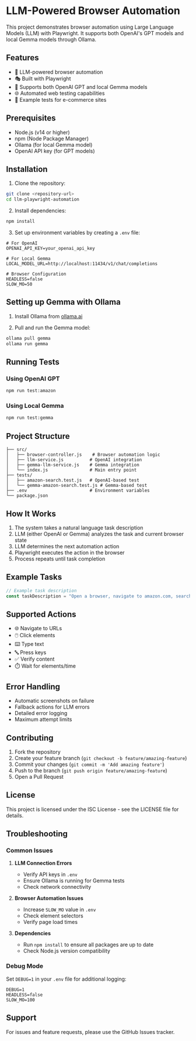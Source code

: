 # LLM-Powered Browser Automation

This project demonstrates browser automation using Large Language Models (LLM) with Playwright. It supports both OpenAI's GPT models and local Gemma models through Ollama.

## Features

- 🤖 LLM-powered browser automation
- 🎭 Built with Playwright
- 🔄 Supports both OpenAI GPT and local Gemma models
- 🌐 Automated web testing capabilities
- 📱 Example tests for e-commerce sites

## Prerequisites

- Node.js (v14 or higher)
- npm (Node Package Manager)
- Ollama (for local Gemma model)
- OpenAI API key (for GPT models)

## Installation

1. Clone the repository:
```bash
git clone <repository-url>
cd llm-playwright-automation
```

2. Install dependencies:
```bash
npm install
```

3. Set up environment variables by creating a `.env` file:
```plaintext
# For OpenAI
OPENAI_API_KEY=your_openai_api_key

# For Local Gemma
LOCAL_MODEL_URL=http://localhost:11434/v1/chat/completions

# Browser Configuration
HEADLESS=false
SLOW_MO=50
```

## Setting up Gemma with Ollama

1. Install Ollama from [ollama.ai](https://ollama.ai)

2. Pull and run the Gemma model:
```bash
ollama pull gemma
ollama run gemma
```

## Running Tests

### Using OpenAI GPT
```bash
npm run test:amazon
```

### Using Local Gemma
```bash
npm run test:gemma
```

## Project Structure

```
├── src/
│   ├── browser-controller.js    # Browser automation logic
│   ├── llm-service.js          # OpenAI integration
│   ├── gemma-llm-service.js    # Gemma integration
│   └── index.js                # Main entry point
├── tests/
│   ├── amazon-search.test.js   # OpenAI-based test
│   └── gemma-amazon-search.test.js # Gemma-based test
├── .env                        # Environment variables
└── package.json               
```

## How It Works

1. The system takes a natural language task description
2. LLM (either OpenAI or Gemma) analyzes the task and current browser state
3. LLM determines the next automation action
4. Playwright executes the action in the browser
5. Process repeats until task completion

## Example Tasks

```javascript
// Example task description
const taskDescription = "Open a browser, navigate to amazon.com, search for 'iPhone', and verify that the search results contain iPhones.";
```

## Supported Actions

- 🌐 Navigate to URLs
- 🖱️ Click elements
- ⌨️ Type text
- 🔤 Press keys
- ✅ Verify content
- ⏱️ Wait for elements/time

## Error Handling

- Automatic screenshots on failure
- Fallback actions for LLM errors
- Detailed error logging
- Maximum attempt limits

## Contributing

1. Fork the repository
2. Create your feature branch (`git checkout -b feature/amazing-feature`)
3. Commit your changes (`git commit -m 'Add amazing feature'`)
4. Push to the branch (`git push origin feature/amazing-feature`)
5. Open a Pull Request

## License

This project is licensed under the ISC License - see the LICENSE file for details.

## Troubleshooting

### Common Issues

1. **LLM Connection Errors**
   - Verify API keys in `.env`
   - Ensure Ollama is running for Gemma tests
   - Check network connectivity

2. **Browser Automation Issues**
   - Increase `SLOW_MO` value in `.env`
   - Check element selectors
   - Verify page load times

3. **Dependencies**
   - Run `npm install` to ensure all packages are up to date
   - Check Node.js version compatibility

### Debug Mode

Set `DEBUG=1` in your `.env` file for additional logging:
```plaintext
DEBUG=1
HEADLESS=false
SLOW_MO=100
```

## Support

For issues and feature requests, please use the GitHub Issues tracker.
